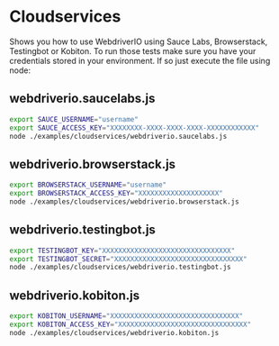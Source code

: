# Cloudservices

Shows you how to use WebdriverIO using Sauce Labs, Browserstack, Testingbot or Kobiton. To run those tests make sure you have your credentials stored in your environment. If so just execute the file using node:

## webdriverio.saucelabs.js

```sh
export SAUCE_USERNAME="username"
export SAUCE_ACCESS_KEY="XXXXXXXX-XXXX-XXXX-XXXX-XXXXXXXXXXXX"
node ./examples/cloudservices/webdriverio.saucelabs.js
```

## webdriverio.browserstack.js

```sh
export BROWSERSTACK_USERNAME="username"
export BROWSERSTACK_ACCESS_KEY="XXXXXXXXXXXXXXXXXXXX"
node ./examples/cloudservices/webdriverio.browserstack.js
```

## webdriverio.testingbot.js

```sh
export TESTINGBOT_KEY="XXXXXXXXXXXXXXXXXXXXXXXXXXXXXXXX"
export TESTINGBOT_SECRET="XXXXXXXXXXXXXXXXXXXXXXXXXXXXXXXX"
node ./examples/cloudservices/webdriverio.testingbot.js
```

## webdriverio.kobiton.js
```sh
export KOBITON_USERNAME="XXXXXXXXXXXXXXXXXXXXXXXXXXXXXXXX"
export KOBITON_ACCESS_KEY="XXXXXXXXXXXXXXXXXXXXXXXXXXXXXXXX"
node ./examples/cloudservices/webdriverio.kobiton.js
```
